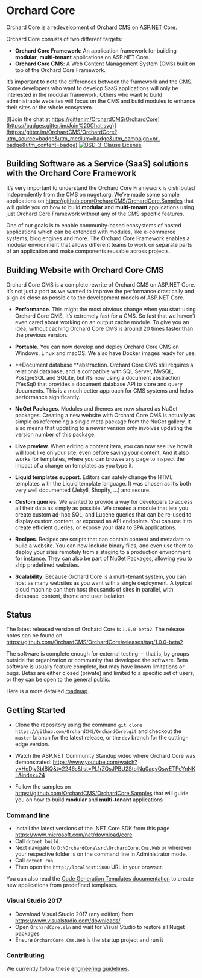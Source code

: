 # Orchard Core

Orchard Core is a redevelopment of [Orchard CMS](https://github.com/OrchardCMS/Orchard) on [ASP.NET Core](https://www.asp.net/vnext). 

Orchard Core consists of two different targets:

- **Orchard Core Framework**: An application framework for building **modular**, **multi-tenant** applications on ASP.NET Core.
- **Orchard Core CMS**: A Web Content Management System (CMS) built on top of the Orchard Core Framework.

It’s important to note the differences between the framework and the CMS. Some developers who want to develop SaaS applications will only be interested in the modular framework. Others who want to build administrable websites will focus on the CMS and build modules to enhance their sites or the whole ecosystem.

[![Join the chat at https://gitter.im/OrchardCMS/OrchardCore](https://badges.gitter.im/Join%20Chat.svg)](https://gitter.im/OrchardCMS/OrchardCore?utm_source=badge&utm_medium=badge&utm_campaign=pr-badge&utm_content=badge)
[![BSD-3-Clause License](https://img.shields.io/badge/license-BSD--3--Clause-blue.svg)](https://github.com/OrchardCMS/OrchardCore/blob/master/LICENSE)

## Building Software as a Service (SaaS) solutions with the Orchard Core Framework

It’s very important to understand the Orchard Core Framework is distributed independently from the CMS on nuget.org. We’ve made some sample applications on <https://github.com/OrchardCMS/OrchardCore.Samples> that will guide you on how to build **modular** and **multi-tenant** applications using just Orchard Core Framework without any of the CMS specific features.

One of our goals is to enable community-based ecosystems of hosted applications which can be extended with modules, like e-commerce systems, blog engines and more. The Orchard Core Framework enables a modular environment that allows different teams to work on separate parts of an application and make components reusable across projects.

## Building Website with Orchard Core CMS

Orchard Core CMS is a complete rewrite of Orchard CMS on ASP.NET Core. It’s not just a port as we wanted to improve the performance drastically and align as close as possible to the development models of ASP.NET Core.

- **Performance**. This might the most obvious change when you start using Orchard Core CMS. It’s extremely fast for a CMS. So fast that we haven’t even cared about working on an output cache module. To give you an idea, without caching Orchard Core CMS is around 20 times faster than the previous version.

- **Portable**. You can now develop and deploy Orchard Core CMS on Windows, Linux and macOS. We also have Docker images ready for use.

- **Document database **abstraction. Orchard Core CMS still requires a relational database, and is compatible with SQL Server, MySQL, PostgreSQL and SQLite, but it’s now using a document abstraction (YesSql) that provides a document database API to store and query documents. This is a much better approach for CMS systems and helps performance significantly.

- **NuGet Packages**. Modules and themes are now shared as NuGet packages. Creating a new website with Orchard Core CMS is actually as simple as referencing a single meta package from the NuGet gallery. It also means that updating to a newer version only involves updating the version number of this package.

- **Live preview**. When editing a content item, you can now see live how it will look like on your site, even before saving your content. And it also works for templates, where you can browse any page to inspect the impact of a change on templates as you type it.

- **Liquid templates support**. Editors can safely change the HTML templates with the Liquid template language. It was chosen as it’s both very well documented (Jekyll, Shopify, …) and secure.

- **Custom queries**. We wanted to provide a way for developers to access all their data as simply as possible. We created a module that lets you create custom ad-hoc SQL, and Lucene queries that can be re-used to display custom content, or exposed as API endpoints. You can use it to create efficient queries, or expose your data to SPA applications.

- **Recipes**. Recipes are scripts that can contain content and metadata to build a website. You can now include binary files, and even use them to deploy your sites remotely from a staging to a production environment for instance. They can also be part of NuGet Packages, allowing you to ship predefined websites.

- **Scalability**. Because Orchard Core is a multi-tenant system, you can host as many websites as you want with a single deployment. A typical cloud machine can then host thousands of sites in parallel, with database, content, theme and user isolation.

## Status

The latest released version of Orchard Core is `1.0.0-beta2`.
The release notes can be found on <https://github.com/OrchardCMS/OrchardCore/releases/tag/1.0.0-beta2>

The software is complete enough for external testing -- that is, by groups outside the organization or community that developed the software. Beta software is usually feature complete, but may have known limitations or bugs. Betas are either closed (private) and limited to a specific set of users, or they can be open to the general public.

Here is a more detailed [roadmap](https://github.com/OrchardCMS/OrchardCore/wiki/Roadmap).

## Getting Started

- Clone the repository using the command `git clone https://github.com/OrchardCMS/OrchardCore.git` and checkout the `master` branch for the latest release, or the `dev` branch for the cutting-edge version.

- Watch the ASP.NET Community Standup video where Orchard Core was demonstrated: <https://www.youtube.com/watch?v=HeDjv3blBjQ&t=2246s&list=PL1rZQsJPBU2StolNg0aqvQswETPcYnNKL&index=24> 

- Follow the samples on <https://github.com/OrchardCMS/OrchardCore.Samples> that will guide you on how to build **modular** and **multi-tenant** applications

### Command line

- Install the latest versions of the .NET Core SDK from this page <https://www.microsoft.com/net/download/core>
- Call `dotnet build`.
- Next navigate to `D:\OrchardCore\src\OrchardCore.Cms.Web` or wherever your respective folder is on the command line in Administrator mode.
- Call `dotnet run`.
- Then open the `http://localhost:5000` URL in your browser.

You can also read the [Code Generation Templates documentation](Templates/README) to create new applications from predefined templates.

### Visual Studio 2017

- Download Visual Studio 2017 (any edition) from <https://www.visualstudio.com/downloads/>
- Open `OrchardCore.sln` and wait for Visual Studio to restore all Nuget packages
- Ensure `OrchardCore.Cms.Web` is the startup project and run it

### Contributing

We currently follow these [engineering guidelines](https://github.com/OrchardCMS/OrchardCore/wiki/Engineering-Guidelines).

